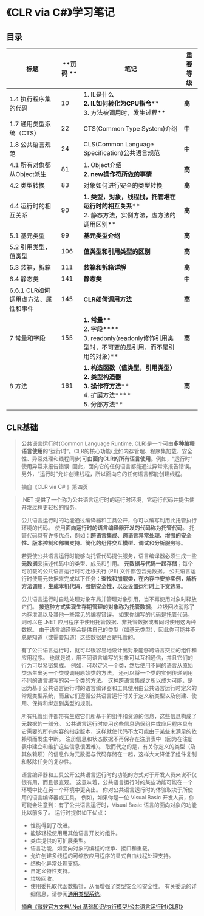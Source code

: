 # 《CLR via C#》学习笔记

<h2>目录</h2>

| **标题**                             | **页码  ** | **笔记**                                                     | **重要等级** |
| ------------------------------------ | ---------- | ------------------------------------------------------------ | ------------ |
| 1.4  执行程序集的代码                | 10         | 1. IL是什么<br/>**2. IL如何转化为CPU指令****<br/>3. 方法被调用时，发生过程** | **高**       |
| 1.7  通用类型系统（CTS）             | 22         | CTS(Common Type System)介绍                                  | 中           |
| 1.8  公共语言规范                    | 24         | CLS(Common Language Specification)公共语言规范               | 中           |
| 4.1  所有对象都从Object派生          | 81         | 1. Object介绍<br/>**2. new操作符所做的事情**                 | **高**       |
| 4.2  类型转换                        | 83         | 对象如何进行安全的类型转换                                   | **高**       |
| 4.4  运行时的相互关系                | 90         | **1. 类型，对象，线程栈，托管堆在运行时的相互关系****<br/>2. 静态方法，实例方法，虚方法的调用区别** | **高**       |
| 5.1  基元类型                        | 99         | **基元类型介绍**                                             | **高**       |
| 5.2  引用类型，值类型                | 106        | **值类型和引用类型的区别**                                   | **高**       |
| 5.3  装箱，拆箱                      | 111        | **装箱和拆箱详解**                                           | **高**       |
| 6.4  静态类                          | 141        | **静态类**                                                   | 中           |
| 6.6.1  CLR如何调用虚方法、属性和事件 | 145        | **CLR如何调用方法**                                          | **高**       |
| 7  常量和字段                        | 155        | **1. 常量****<br/>2. 字段****<br/>3. readonly(readonly修饰引用类型时，不可变的是引用，而不是引用的对象)** | **高**       |
| 8  方法                              | 161        | **1. 构造函数（值类型，引用类型）****<br/>2. 类型构造器****<br/>3. 操作符方法****<br/>4. 扩展方法****<br/>5. 分部方法** | **高**       |





<h2>CLR基础</h2>



> 公共语言运行时(Common Language Runtime, CLR)是一个可由**多种编程语言使用**的“运行时”。CLR的核心功能(比如内存管理、程序集加载、安全性、异常处理和线程同步)可**由面向CLR的所有语言使用**。例如，“运行时” 使用异常来报告错误: 因此，面向它的任何语言都能通过异常来报告错误。另外，“运行时”允许创建线程，所以面向它的任何语言都能创建线程。
>
> 摘自《CLR via C# 》第四页



> .NET 提供了一个称为公共语言运行时的运行时环境，它运行代码并提供使开发过程更轻松的服务。
>
> 公共语言运行时的功能通过编译器和工具公开，你可以编写利用此托管执行环境的代码。 使用**面向运行时的语言编译器开发的代码称为托管代码**。 托管代码具有许多优点，例如：**跨语言集成、跨语言异常处理、增强的安全性、版本控制和部署支持、简化的组件交互模型、调试和分析服务**等。
>
> 若要使公共语言运行时能够向托管代码提供服务，语言编译器必须生成一些**元数据**来描述代码中的类型、成员和引用。 **元数据与代码一起存储**；每个可加载的公共语言运行时可迁移执行 (PE) 文件都包含元数据。 公共语言运行时使用元数据来完成以下任务：**查找和加载类，在内存中安排实例，解析方法调用，生成本机代码，强制安全性，以及设置运行时上下文边界**。
>
> 公共语言运行时自动处理对象布局并管理对象引用，当不再使用对象时释放它们。 **按这种方式实现生存期管理的对象称为托管数据**。 垃圾回收消除了内存泄漏以及其他一些常见的编程错误。 如果你编写的代码是托管代码，则可以在 .NET 应用程序中使用托管数据、非托管数据或者同时使用这两种数据。 由于语言编译器会提供自己的类型（如基元类型），因此你可能并不总是知道（或需要知道）这些数据是否是托管的。
>
> 有了公共语言运行时，就可以很容易地设计出对象能够跨语言交互的组件和应用程序。 也就是说，用不同语言编写的对象可以互相通信，并且它们的行为可以紧密集成。 例如，可以定义一个类，然后使用不同的语言从原始类派生出另一个类或调用原始类的方法。 还可以将一个类的实例传递到用不同的语言编写的另一个类的方法。 这种跨语言集成之所以成为可能，是因为基于公共语言运行时的语言编译器和工具使用由公共语言运行时定义的常规类型系统，而且它们遵循公共语言运行时关于定义新类型以及创建、使用、保持和绑定到类型的规则。
>
> 所有托管组件都带有生成它们所基于的组件和资源的信息，这些信息构成了元数据的一部分。 公共语言运行时使用这些信息确保组件或应用程序具有它需要的所有内容的指定版本，这样就使代码不太可能由于某些未满足的依赖项而发生中断。 注册信息和状态数据不再保存在注册表中（因为在注册表中建立和维护这些信息很困难）。 取而代之的是，有关你定义的类型（及其依赖项）的信息作为元数据与代码存储在一起，这样大大降低了组件复制和移除任务的复杂性。
>
> 语言编译器和工具公开公共语言运行时的功能的方式对于开发人员来说不仅很有用，而且很直观。 这意味着，公共语言运行时的某些功能可能在一个环境中比在另一个环境中更突出。 你对公共语言运行时的体验取决于所使用的语言编译器或工具。 例如，如果你是一位 Visual Basic 开发人员，你可能会注意到：有了公共语言运行时，Visual Basic 语言的面向对象的功能比以前多了。 运行时提供如下优点：
>
> - 性能得到了改进。
> - 能够轻松使用用其他语言开发的组件。
> - 类库提供的可扩展类型。
> - 语言功能，如面向对象的编程的继承、接口和重载。
> - 允许创建多线程的可缩放应用程序的显式自由线程处理支持。
> - 结构化异常处理支持。
> - 自定义特性支持。
> - 垃圾回收。
> - 使用委托取代函数指针，从而增强了类型安全和安全性。 有关委派的详细信息，请参阅[通用类型系统](https://docs.microsoft.com/zh-cn/dotnet/standard/base-types/common-type-system)。
>
> 
>
> <a href="https://docs.microsoft.com/zh-cn/dotnet/standard/clr">摘自《微软官方文档/.Net 基础知识/执行模型/公共语言运行时(CLR)》</a>



